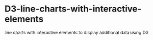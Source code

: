 # D3-line-charts-with-interactive-elements
line charts with interactive elements to display additional data using D3
